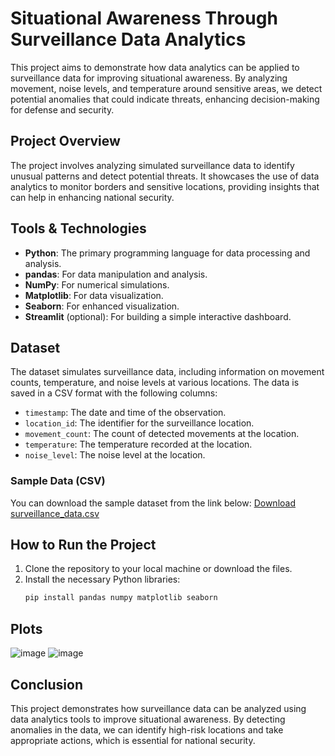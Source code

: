 # Situational Awareness Through Surveillance Data Analytics

This project aims to demonstrate how data analytics can be applied to surveillance data for improving situational awareness. By analyzing movement, noise levels, and temperature around sensitive areas, we detect potential anomalies that could indicate threats, enhancing decision-making for defense and security.

## Project Overview

The project involves analyzing simulated surveillance data to identify unusual patterns and detect potential threats. It showcases the use of data analytics to monitor borders and sensitive locations, providing insights that can help in enhancing national security.

## Tools & Technologies

- **Python**: The primary programming language for data processing and analysis.
- **pandas**: For data manipulation and analysis.
- **NumPy**: For numerical simulations.
- **Matplotlib**: For data visualization.
- **Seaborn**: For enhanced visualization.
- **Streamlit** (optional): For building a simple interactive dashboard.

## Dataset

The dataset simulates surveillance data, including information on movement counts, temperature, and noise levels at various locations. The data is saved in a CSV format with the following columns:

- `timestamp`: The date and time of the observation.
- `location_id`: The identifier for the surveillance location.
- `movement_count`: The count of detected movements at the location.
- `temperature`: The temperature recorded at the location.
- `noise_level`: The noise level at the location.

### Sample Data (CSV)
You can download the sample dataset from the link below:
[Download surveillance_data.csv]([https://github.com/saiganesh0084/Situational-Awareness-Through-Surveillance-Data-Analytics/blob/main/surveillance_data.csv])

## How to Run the Project

1. Clone the repository to your local machine or download the files.
2. Install the necessary Python libraries:
   ```bash
   pip install pandas numpy matplotlib seaborn
## Plots
![image](https://github.com/user-attachments/assets/d8fc994d-4bbf-41a8-958e-b3ca45c19ceb)
![image](https://github.com/user-attachments/assets/83a1a2d1-e9ce-434f-9fba-384fbef30ffa)

## Conclusion
This project demonstrates how surveillance data can be analyzed using data analytics tools to improve situational awareness. By detecting anomalies in the data, we can identify high-risk locations and take appropriate actions, which is essential for national security.
